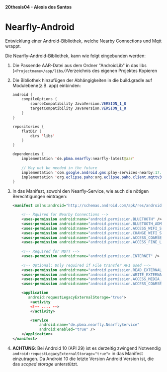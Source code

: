 #### 20thesis04 - Alexis dos Santos

# Nearfly-Android

Entwicklung einer Android-Bibliothek, welche Nearby Connections und Mqtt wrappt.



Die Nearfly-Android-Bibliothek, kann wie folgt eingebunden werden:

1.  Die Passende AAR-Datei aus dem Ordner "AndroidLib" in das libs (`<Projectname>/app/libs/`)Verzeichnis des eigenen Projektes Kopieren

2. Die Bibliothek hinzufügen der Abhängigkeiten in die build.gradle auf Modulebene(z.B. app)  einbinden: 

   ```java
   android {
       compileOptions {
           sourceCompatibility JavaVersion.VERSION_1_8
           targetCompatibility JavaVersion.VERSION_1_8
       }
   }
   
   repositories {
       flatDir {
           dirs 'libs'
       }
   }
   
   dependencies {
       implementation 'de.pbma.nearfly:nearfly-latest@aar'
       
       // May not be needed in the future
       implementation 'com.google.android.gms:play-services-nearby:17.0.0'
       implementation 'org.eclipse.paho:org.eclipse.paho.client.mqttv3:1.1.0'
   }
   
   ```

3. In das Manifest, sowohl den Nearfly-Service, wie auch die nötigen Berechtigungen eintragen:

   

   ```xml
   <manifest xmlns:android="http://schemas.android.com/apk/res/android">
   
       <!-- Rquired for Nearby Connections -->
       <uses-permission android:name="android.permission.BLUETOOTH" />
       <uses-permission android:name="android.permission.BLUETOOTH_ADMIN" />
       <uses-permission android:name="android.permission.ACCESS_WIFI_STATE" />
       <uses-permission android:name="android.permission.CHANGE_WIFI_STATE" />
       <uses-permission android:name="android.permission.ACCESS_COARSE_LOCATION" />
       <uses-permission android:name="android.permission.ACCESS_FINE_LOCATION" />
       
       <!-- Required for MQTT -->
       <uses-permission android:name="android.permission.INTERNET" />
       
       <!-- Optional: Only required if File transfer API used -->
       <uses-permission android:name="android.permission.READ_EXTERNAL_STORAGE " />
       <uses-permission android:name="android.permission.WRITE_EXTERNAL_STORAGE" />
       <uses-permission android:name="android.permission.ACCESS_MEDIA_LOCATION" />
       <uses-permission android:name="android.permission.ACCESS_COARSE_LOCATION" />
   
       <application 
          android:requestLegacyExternalStorage="true">
           <activity
           <!-- .... -->
           </activity>
   
           <service
               android:name="de.pbma.nearfly.NearflyService"
               android:enabled="true" />
       </application>
   </manifest>
   ```
   
4. **ACHTUNG**: Bei Android 10 (API 29) ist es derzeitig zwingend Notwendig `android:requestLegacyExternalStorage="true">` in das Manifest einzutragen. Da Android 10 die letzte Version Android Version ist, die das *scoped storage* unterstützt.

